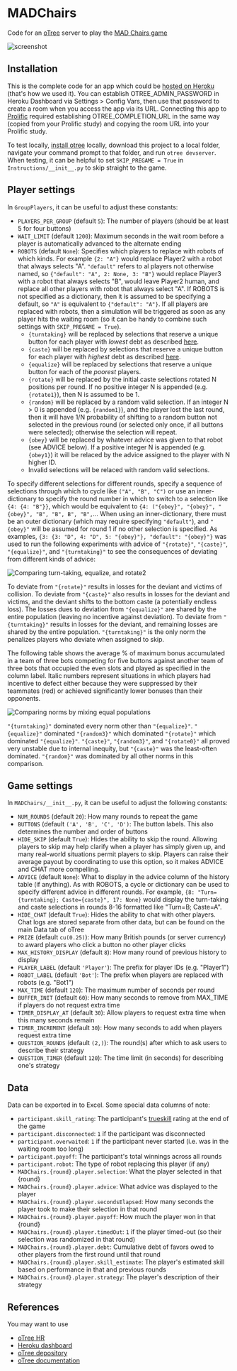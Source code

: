 # MADChairs
Code for an [oTree](https://otree.readthedocs.io/en/latest/index.html) server to play the [MAD Chairs game](https://arxiv.org/abs/2503.20986)

![screenshot](https://github.com/ChrisSantosLang/MADChairs/blob/main/Media/advice.png?raw=true)

## Installation
This is the complete code for an app which could be [hosted on Heroku](https://otree.readthedocs.io/en/latest/server/heroku.html) (that's how we used it). You can establish OTREE_ADMIN_PASSWORD in Heroku Dashboard via Settings > Config Vars, then use that password to create a room when you access the app via its URL. Connecting this app to [Prolific](https://www.prolific.com/) required establishing OTREE_COMPLETION_URL in the same way (copied from your Prolific study) and copying the room URL into your Prolific study.

To test locally, [install otree](https://github.com/oTree-org/otree-core) locally, download this project to a local folder, navigate your command prompt to that folder, and run `otree devserver`. When testing, it can be helpful to set `SKIP_PREGAME = True` in `Instructions/__init__.py` to skip straight to the game.

## Player settings
In `GroupPlayers`, it can be useful to adjust these constants:
* `PLAYERS_PER_GROUP` (default `5`): The number of players (should be at least 5 for four buttons)
* `WAIT_LIMIT` (default `1200`): Maximum seconds in the wait room before a player is automatically advanced to the alternate ending
* `ROBOTS` (default `None`): Specifies which players to replace with robots of which kinds. For example `{2: "A"}` would replace Player2 with a robot that always selects "A". `"default"` refers to al players not otherwise named, so `{"default": "A", 2: None, 3: "B"}` would replace Player3 with a robot that always selects "B", would leave Player2 human, and replace all other players with robot that always select "A". If ROBOTS is not specified as a dictionary, then it is assumed to be specifying a default, so `"A"` is equivalent to `{"default": "A"}`. If all players are replaced with robots, then a simulation will be triggered as soon as any player hits the waiting room (so it can be handy to combine such settings with `SKIP_PREGAME = True`). 
  * `{turntaking}` will be replaced by selections that reserve a unique button for each player with *lowest* debt as described [here](https://arxiv.org/abs/2503.20986). 
  * `{caste}` will be replaced by selections that reserve a unique button for each player with *highest* debt as described [here](https://arxiv.org/abs/2503.20986). 
  * `{equalize}` will be replaced by selections that reserve a unique button for each of the *poorest* players. 
  * `{rotate}` will be replaced by the initial caste selections rotated N positions per round. If no positive integer N is appended (e.g. `{rotate1}`), then N is assumed to be 1.
  * `{random}` will be replaced by a random valid selection. If an integer N > 0 is appended (e.g. `{random1}`), and the player lost the last round, then it will have 1/N probability of shifting to a random button not selected in the previous round (or selected only once, if all buttons were selected); otherwise the selection will repeat. 
  * `{obey}` will be replaced by whatever advice was given to that robot (see ADVICE below). If a positive integer N is appended (e.g. `{obey1}`) it will be relaced by the advice assigned to the player with N higher ID.
  * Invalid selections will be relaced with random valid selections.

To specify different selections for different rounds, specify a sequence of selections through which to cycle like `("A", "B", "C")` or use an inner-dictionary to specify the round number in which to switch to a selection like `{4: {4: "B"}}`, which would be equivalent to `{4: ("{obey}", "{obey}", "{obey}", "B", "B", B", "B",`... When using an inner-dictionary, there must be an outer dictionary (which may require specifying `"default"`), and `"{obey}"` will be assumed for round 1 if no other selection is specified. As examples, `{3: {3: "D", 4: "D", 5: "{obey}"}, "default": "{obey}"}` was used to run the following experiments with advice of `"{rotate}"`, `"{caste}"`, `"{equalize}"`, and `"{turntaking}"` to see the consequences of deviating from different kinds of advice:

![Comparing turn-taking, equalize, and rotate2](https://github.com/ChrisSantosLang/MADChairs/blob/main/Media/Robots.png?raw=true)

To deviate from `"{rotate}"` results in losses for the deviant and victims of collision. To deviate from `"{caste}"` also results in losses for the deviant and victims, and the deviant shifts to the bottom caste (a potentially endless loss). The losses dues to deviation from `"{equalize}"` are shared by the entire population (leaving no incentive against deviation). To deviate from `"{turntaking}"` results in losses for the deviant, and remaining losses are shared by the entire population. `"{turntaking}"` is the only norm the penalizes players who deviate when assigned to skip. 

The following table shows the average % of maximum bonus accumulated in a team of three bots competing for five buttons against another team of three bots that occupied the even slots and played as specified in the column label. Italic numbers represent situations in which players had incentive to defect either because they were suppressed by their teammates (red) or achieved significantly lower bonuses than their opponents.  

![Comparing norms by mixing equal populations](https://github.com/ChrisSantosLang/MADChairs/blob/main/Media/mixes.png?raw=true)

`"{turntaking}"` dominated every norm other than `"{equalize}"`. `"{equalize}"` dominated `"{random3}"` which dominated `"{rotate}"` which dominated `"{equalize}"`. `"{caste}"`, `"{random3}"`,  and `"{rotate0}"` all proved very unstable due to internal inequity, but `"{caste}"` was the least-often dominated. `"{random}"` was dominated by all other norms in this comparison.

## Game settings
In `MADChairs/__init__.py`, it can be useful to adjust the following constants:
* `NUM_ROUNDS` (default `20`): How many rounds to repeat the game
* `BUTTONS` (default `('A', 'B', 'C', 'D')`: The button labels. This also determines the number and order of buttons
* `HIDE_SKIP` (default `True`): Hides the ability to skip the round. Allowing players to skip may help clarify when a player has simply given up, and many real-world situations permit players to skip. Players can raise their average payout by coordinating to use this option, so it makes ADVICE and CHAT more compelling. 
* `ADVICE` (default `None`): What to display in the advice column of the history table (if anything). As with ROBOTS, a cycle or dictionary can be used to specify different advice in different rounds. For example, `{8: "Turn={turntaking}; Caste={caste}", 17: None}` would display the turn-taking and caste selections in rounds 8-16 formatted like "Turn=B; Caste=A".
* `HIDE_CHAT` (default `True`): Hides the ability to chat with other players. Chat logs are stored separate from other data, but can be found on the main Data tab of oTree
* `PRIZE` (default `cu(0.25)`): How many British pounds (or server currency) to award players who click a button no other player clicks
* `MAX_HISTORY_DISPLAY` (default `8`): How many round of previous history to display 
* `PLAYER_LABEL` (default `'Player'`): The prefix for player IDs (e.g. "Player1")
* `ROBOT_LABEL` (default `'Bot'`): The prefix when players are replaced with robots (e.g. "Bot1")
* `MAX_TIME` (default `120`): The maximum number of seconds per round
* `BUFFER_INIT` (default `60`): How many seconds to remove from MAX_TIME if players do not request extra time
* `TIMER_DISPLAY_AT` (default `30`): Allow players to request extra time when this many seconds remain
* `TIMER_INCREMENT` (default `30`): How many seconds to add when players request extra time
* `QUESTION_ROUNDS` (default `(2,)`): The round(s) after which to ask users to describe their strategy
* `QUESTION_TIMER` (default `120`): The time limit (in seconds) for describing one's strategy

## Data
Data can be exported in to Excel. Some special data columns of note:
* `participant.skill_rating`: The participant's [trueskill](https://trueskill.org/) rating at the end of the game
* `participant.disconnected`: `1` if the participant was disconnected
* `participant.overwaited`: `1` if the participant never started (i.e. was in the waiting room too long)
* `participant.payoff`: The participant's total winnings across all rounds
* `participant.robot`: The type of robot replacing this player (if any)
* `MADChairs.{round}.player.selection`: What the player selected in that {round}
* `MADChairs.{round}.player.advice`: What advice was displayed to the player
* `MADChairs.{round}.player.secondsElapsed`: How many seconds the player took to make their selection in that round
* `MADChairs.{round}.player.payoff`: How much the player won in that {round}
* `MADChairs.{round}.player.timedOut`: `1` if the player timed-out (so their selection was randomized in that round)
* `MADChairs.{round}.player.debt`: Cumulative debt of favors owed to other players from the first round until that round
* `MADChairs.{round}.player.skill_estimate`: The player's estimated skill based on performance in that and previous rounds
* `MADChairs.{round}.player.strategy`: The player's description of their strategy

## References
You may want to use
* [oTree HR](https://hr.otreehub.com/)
* [Heroku dashboard](https://dashboard.heroku.com/apps)
* [oTree depository](https://github.com/oTree-org/otree-core)
* [oTree documentation](https://otree.readthedocs.io/en/latest/index.html)
